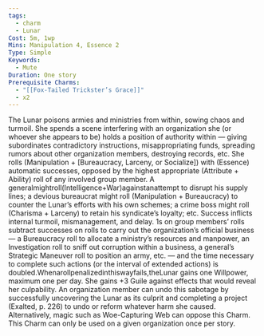 ```yaml
---
tags:
  - charm
  - Lunar
Cost: 5m, 1wp
Mins: Manipulation 4, Essence 2
Type: Simple
Keywords:
  - Mute
Duration: One story
Prerequisite Charms:
  - "[[Fox-Tailed Trickster’s Grace]]"
  - x2
---
```

The Lunar poisons armies and ministries from within, sowing chaos and turmoil. She spends a scene interfering with an organization she (or whoever she appears to be) holds a position of authority within — giving subordinates contradictory instructions, misappropriating funds, spreading rumors about other organization members, destroying records, etc. She rolls (Manipulation + [Bureaucracy, Larceny, or Socialize]) with (Essence) automatic successes, opposed by the highest appropriate (Attribute + Ability) roll of any involved group member. A generalmightroll(Intelligence+War)againstanattempt to disrupt his supply lines; a devious bureaucrat might roll (Manipulation + Bureaucracy) to counter the Lunar’s efforts with his own schemes; a crime boss might roll (Charisma + Larceny) to retain his syndicate’s loyalty; etc. Success inflicts internal turmoil, mismanagement, and delay. 1s on group members’ rolls subtract successes on rolls to carry out the organization’s official business — a Bureaucracy roll to allocate a ministry’s resources and manpower, an Investigation roll to sniff out corruption within a business, a general’s Strategic Maneuver roll to position an army, etc. — and the time necessary to complete such actions (or the interval of extended actions) is doubled.Whenarollpenalizedinthiswayfails,theLunar gains one Willpower, maximum one per day. She gains +3 Guile against effects that would reveal her culpability. An organization member can undo this sabotage by successfully uncovering the Lunar as its culprit and completing a project (Exalted, p. 226) to undo or reform whatever harm she caused. Alternatively, magic such as Woe-Capturing Web can oppose this Charm. This Charm can only be used on a given organization once per story.